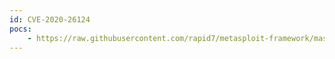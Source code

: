 ```yaml
---
id: CVE-2020-26124
pocs:
    - https://raw.githubusercontent.com/rapid7/metasploit-framework/master/modules/exploits/unix/webapp/openmediavault_rpc_rce.rb
---
```

